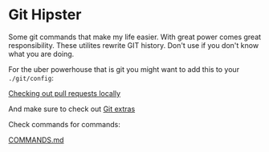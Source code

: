# Git Hipster

Some git commands that make my life easier. With great power comes great responsibility. These utilites rewrite GIT history.
Don't use if you don't know what you are doing.

For the uber powerhouse that is git you might want to add this to your `./git/config`:

[Checking out pull requests locally](https://gist.github.com/piscisaureus/3342247)

And make sure to check out [Git extras](https://github.com/visionmedia/git-extras)

Check commands for commands:

[COMMANDS.md](COMMANDS.md)